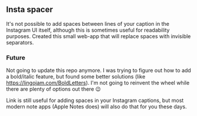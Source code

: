 ## Insta spacer

It's not possible to add spaces between lines of your caption in the Instagram UI itself, although this is sometimes useful for readability purposes. Created this small web-app that will replace spaces with invisible separators.

### Future

Not going to update this repo anymore. I was trying to figure out how to add a bold/italic feature, but found some better solutions (like https://lingojam.com/BoldLetters). I'm not going to reinvent the wheel while there are plenty of options out there 😉

Link is still useful for adding spaces in your Instagram captions, but most modern note apps (Apple Notes does) will also do that for you these days.
